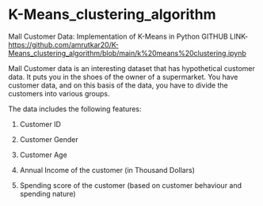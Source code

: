 # K-Means_clustering_algorithm
Mall Customer Data: Implementation of K-Means in Python
GITHUB LINK-https://github.com/amrutkar20/K-Means_clustering_algorithm/blob/main/k%20means%20clustering.ipynb

Mall Customer data is an interesting dataset that has hypothetical customer data. It puts you in the shoes of the owner of a supermarket. You have customer data, and on this basis of the data, you have to divide the customers into various groups.

The data includes the following features:

1. Customer ID

2. Customer Gender

3. Customer Age

4. Annual Income of the customer (in Thousand Dollars)

5. Spending score of the customer (based on customer behaviour and spending nature)
